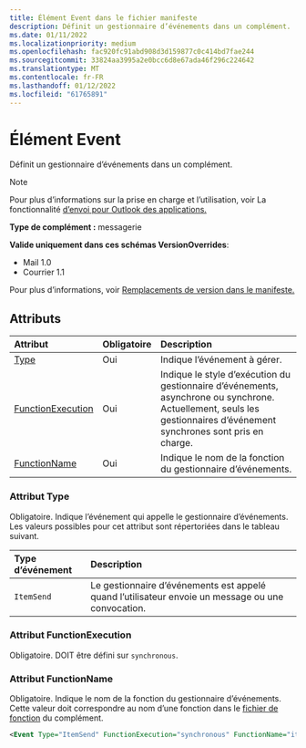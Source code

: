 ```yaml
---
title: Élément Event dans le fichier manifeste
description: Définit un gestionnaire d’événements dans un complément.
ms.date: 01/11/2022
ms.localizationpriority: medium
ms.openlocfilehash: fac920fc91abd908d3d159877c0c414bd7fae244
ms.sourcegitcommit: 33824aa3995a2e0bcc6d8e67ada46f296c224642
ms.translationtype: MT
ms.contentlocale: fr-FR
ms.lasthandoff: 01/12/2022
ms.locfileid: "61765891"
---
```

# <a name="event-element"></a>Élément Event

Définit un gestionnaire d’événements dans un complément.

> [!NOTE]
> Pour plus d’informations sur la prise en charge et l’utilisation, voir La fonctionnalité [d’envoi pour Outlook des applications.](../../outlook/outlook-on-send-addins.md)

**Type de complément :** messagerie

**Valide uniquement dans ces schémas VersionOverrides**:

- Mail 1.0
- Courrier 1.1

Pour plus d’informations, voir [Remplacements de version dans le manifeste.](../../develop/add-in-manifests.md#version-overrides-in-the-manifest)

## <a name="attributes"></a>Attributs

|  Attribut  |  Obligatoire  |  Description  |
|:-----|:-----|:-----|
|  [Type](#type-attribute)  |  Oui  | Indique l’événement à gérer. |
|  [FunctionExecution](#functionexecution-attribute)  |  Oui  | Indique le style d’exécution du gestionnaire d’événements, asynchrone ou synchrone. Actuellement, seuls les gestionnaires d’événement synchrones sont pris en charge. |
|  [FunctionName](#functionname-attribute)  |  Oui  | Indique le nom de la fonction du gestionnaire d’événements. |

### <a name="type-attribute"></a>Attribut Type

Obligatoire. Indique l’événement qui appelle le gestionnaire d’événements. Les valeurs possibles pour cet attribut sont répertoriées dans le tableau suivant.

|  Type d’événement  |  Description  |
|:-----|:-----|
|  `ItemSend`  |  Le gestionnaire d’événements est appelé quand l’utilisateur envoie un message ou une convocation.  |

### <a name="functionexecution-attribute"></a>Attribut FunctionExecution

Obligatoire. DOIT être défini sur `synchronous`.

### <a name="functionname-attribute"></a>Attribut FunctionName

Obligatoire. Indique le nom de la fonction du gestionnaire d’événements. Cette valeur doit correspondre au nom d’une fonction dans le [fichier de fonction](functionfile.md) du complément.

```xml
<Event Type="ItemSend" FunctionExecution="synchronous" FunctionName="itemSendHandler" />
```

